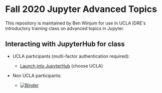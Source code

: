 # Fall 2020 Jupyter Advanced Topics

This repository is maintained by Ben Winjum for use in UCLA IDRE's introductory training class on advanced topics in Jupyter.

## Interacting with JupyterHub for class

* UCLA participants (multi-factor authentication required):

  * <a href="https://jupyter.idre.ucla.edu/hub/user-redirect/git-pull?repo=https%3A%2F%2Fgithub.com%2Fbenjum%2Fidre-fall2020-jupyter-adv-topics&urlpath=tree%2Fidre-fall2020-jupyter-adv-topics%2F&branch=master">Launch into JupyterHub</a> (choose UCLA)

* Non UCLA participants:
  * [![Binder](https://mybinder.org/badge_logo.svg)](https://mybinder.org/v2/gh/benjum/idre-fall2020-jupyter-adv-topics/HEAD) 


